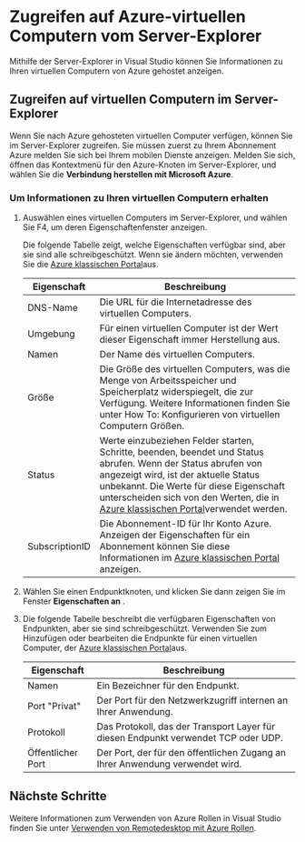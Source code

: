 <properties
   pageTitle="Zugreifen auf Azure-virtuellen Computern vom Server-Explorer | Microsoft Azure"
   description="Abrufen eine Übersicht zum Anzeigen erstellen und Verwalten von Azure-virtuellen Computern (virtuellen Computern) im Server-Explorer in Visual Studio."
   services="visual-studio-online"
   documentationCenter="na"
   authors="TomArcher"
   manager="douge"
   editor="" />
<tags
   ms.service="multiple"
   ms.devlang="dotnet"
   ms.topic="article"
   ms.tgt_pltfrm="na"
   ms.workload="multiple"
   ms.date="08/15/2016"
   ms.author="tarcher" />

# <a name="accessing-azure-virtual-machines-from-server-explorer"></a>Zugreifen auf Azure-virtuellen Computern vom Server-Explorer

Mithilfe der Server-Explorer in Visual Studio können Sie Informationen zu Ihren virtuellen Computern von Azure gehostet anzeigen.

## <a name="accessing-virtual-machines-in-server-explorer"></a>Zugreifen auf virtuellen Computern im Server-Explorer

Wenn Sie nach Azure gehosteten virtuellen Computer verfügen, können Sie im Server-Explorer zugreifen. Sie müssen zuerst zu Ihrem Abonnement Azure melden Sie sich bei Ihrem mobilen Dienste anzeigen. Melden Sie sich, öffnen das Kontextmenü für den Azure-Knoten im Server-Explorer, und wählen Sie die **Verbindung herstellen mit Microsoft Azure**.

### <a name="to-get-information-about-your-virtual-machines"></a>Um Informationen zu Ihren virtuellen Computern erhalten

1. Auswählen eines virtuellen Computers im Server-Explorer, und wählen Sie F4, um deren Eigenschaftenfenster anzeigen.

    Die folgende Tabelle zeigt, welche Eigenschaften verfügbar sind, aber sie sind alle schreibgeschützt. Wenn sie ändern möchten, verwenden Sie die [Azure klassischen Portal](http://go.microsoft.com/fwlink/?LinkID=213885)aus.

  	|Eigenschaft|Beschreibung|
  	|---|---|
  	|DNS-Name|Die URL für die Internetadresse des virtuellen Computers.|
  	|Umgebung|Für einen virtuellen Computer ist der Wert dieser Eigenschaft immer Herstellung aus.|
  	|Namen|Der Name des virtuellen Computers.|
  	|Größe|Die Größe des virtuellen Computers, was die Menge von Arbeitsspeicher und Speicherplatz widerspiegelt, die zur Verfügung. Weitere Informationen finden Sie unter How To: Konfigurieren von virtuellen Computern Größen.|
  	|Status|Werte einzubeziehen Felder starten, Schritte, beenden, beendet und Status abrufen. Wenn der Status abrufen von angezeigt wird, ist der aktuelle Status unbekannt. Die Werte für diese Eigenschaft unterscheiden sich von den Werten, die in [Azure klassischen Portal](http://go.microsoft.com/fwlink/?LinkID=213885)verwendet werden.|
  	|SubscriptionID|Die Abonnement-ID für Ihr Konto Azure. Anzeigen der Eigenschaften für ein Abonnement können Sie diese Informationen im [Azure klassischen Portal](http://go.microsoft.com/fwlink/?LinkID=213885) anzeigen.|

1. Wählen Sie einen Endpunktknoten, und klicken Sie dann zeigen Sie im Fenster **Eigenschaften an** .

1. Die folgende Tabelle beschreibt die verfügbaren Eigenschaften von Endpunkten, aber sie sind schreibgeschützt. Verwenden Sie zum Hinzufügen oder bearbeiten die Endpunkte für einen virtuellen Computer, der [Azure klassischen Portal](http://go.microsoft.com/fwlink/?LinkID=213885)aus. 

  	|Eigenschaft|Beschreibung|
  	|---|---|
  	|Namen|Ein Bezeichner für den Endpunkt.|
  	|Port "Privat"|Der Port für den Netzwerkzugriff internen an Ihrer Anwendung.|
  	|Protokoll|Das Protokoll, das der Transport Layer für diesen Endpunkt verwendet TCP oder UDP.|
  	|Öffentlicher Port|Der Port, der für den öffentlichen Zugang an Ihrer Anwendung verwendet wird.|

## <a name="next-steps"></a>Nächste Schritte

Weitere Informationen zum Verwenden von Azure Rollen in Visual Studio finden Sie unter [Verwenden von Remotedesktop mit Azure Rollen](vs-azure-tools-remote-desktop-roles.md).
